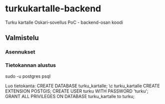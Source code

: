 # turkukartalle-backend
Turku kartalle Oskari-sovellus PoC - backend-osan koodi

## Valmistelu

### Asennukset

### Tietokannan alustus

sudo -u postgres psql

Luo tietokanta:
CREATE DATABASE turku_kartalle;
\c turku_kartalle
CREATE EXTENSION POSTGIS;
CREATE USER turku WITH PASSWORD 'turku';
GRANT ALL PRIVILEGES ON DATABASE turku_kartalle to turku;
